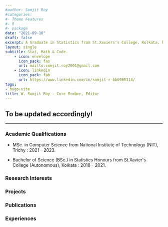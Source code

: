 ```yaml
---
#author: Somjit Roy
#categories:
#- Theme Features
#- R
#- package
date: "2021-09-10"
draft: false
excerpt: A Graduate in Statistics from St.Xaviers's College, Kolkata, having interests in Applied Probability and Statistics including Markov Chains, Design of Experiments, Machine Learning, etc.
layout: single
subtitle: Stat, Math & Code.
    - icon: envelope
      icon_pack: fas
      url: mailto:somjit.roy2001@gmail.com
    - icon: linkedin
      icon_pack: fab
      url: https://www.linkedin.com/in/somjit-r-6b0965114/
tags:
- hugo-site
title: W. Somjit Roy - Core Member, Editor
---
```


## To be updated accordingly!

---

### Academic Qualifications

* MSc. in Computer Science from National Institute of Technology (NIT), Trichy : 2021 - 2023.

* Bachelor of Science (BSc.) in Statistics Honours from St.Xavier's College (Autonomous), Kolkata : 2018 - 2021.

### Research Interests


### Projects


### Publications



### Experiences
